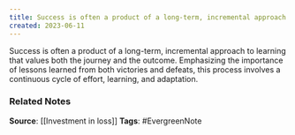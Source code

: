 ```yaml
---
title: Success is often a product of a long-term, incremental approach to learning that values both the journey and the outcome
created: 2023-06-11
---
```


Success is often a product of a long-term, incremental approach to learning that values both the journey and the outcome. Emphasizing the importance of lessons learned from both victories and defeats, this process involves a continuous cycle of effort, learning, and adaptation.

### Related Notes
**Source**: [[Investment in loss]]
**Tags**: #EvergreenNote
